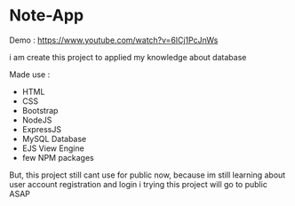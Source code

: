 # Note-App

Demo : https://www.youtube.com/watch?v=6lCj1PcJnWs


i am create this project to applied my knowledge about database

Made use :
   - HTML
   - CSS
   - Bootstrap
   -  NodeJS
   -  ExpressJS
   -  MySQL Database
   -  EJS View Engine
   -  few NPM packages

But, this project still cant use for public now, because im still learning about user account registration and login
i trying this project will go to public ASAP
    
